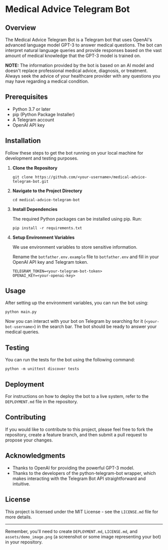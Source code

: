 # Medical Advice Telegram Bot

## Overview

The Medical Advice Telegram Bot is a Telegram bot that uses OpenAI's advanced language model GPT-3 to answer medical questions. The bot can interpret natural language queries and provide responses based on the vast amount of medical knowledge that the GPT-3 model is trained on. 

**NOTE:** The information provided by the bot is based on an AI model and doesn't replace professional medical advice, diagnosis, or treatment. Always seek the advice of your healthcare provider with any questions you may have regarding a medical condition.

## Prerequisites

- Python 3.7 or later
- pip (Python Package Installer)
- A Telegram account
- OpenAI API key

## Installation

Follow these steps to get the bot running on your local machine for development and testing purposes.

1. **Clone the Repository**

    ```
    git clone https://github.com/<your-username>/medical-advice-telegram-bot.git
    ```

2. **Navigate to the Project Directory**

    ```
    cd medical-advice-telegram-bot
    ```

3. **Install Dependencies**

    The required Python packages can be installed using pip. Run:

    ```
    pip install -r requirements.txt
    ```

4. **Setup Environment Variables**

    We use environment variables to store sensitive information. 

    Rename the `botfather.env.example` file to `botfather.env` and fill in your OpenAI API key and Telegram token.

    ```
    TELEGRAM_TOKEN=<your-telegram-bot-token>
    OPENAI_KEY=<your-openai-key>
    ```

## Usage

After setting up the environment variables, you can run the bot using:

```
python main.py
```

Now you can interact with your bot on Telegram by searching for it (`<your-bot-username>`) in the search bar. The bot should be ready to answer your medical queries.

## Testing

You can run the tests for the bot using the following command:

```
python -m unittest discover tests
```

## Deployment

For instructions on how to deploy the bot to a live system, refer to the `DEPLOYMENT.md` file in the repository.

## Contributing

If you would like to contribute to this project, please feel free to fork the repository, create a feature branch, and then submit a pull request to propose your changes.

## Acknowledgments

- Thanks to OpenAI for providing the powerful GPT-3 model.
- Thanks to the developers of the python-telegram-bot wrapper, which makes interacting with the Telegram Bot API straightforward and intuitive.

## License

This project is licensed under the MIT License - see the `LICENSE.md` file for more details.

---

Remember, you'll need to create `DEPLOYMENT.md`, `LICENSE.md`, and `assets/demo_image.png` (a screenshot or some image representing your bot) in your repository.
